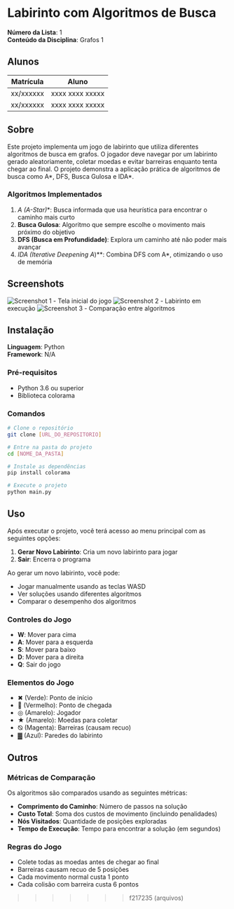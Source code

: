 # Labirinto com Algoritmos de Busca

**Número da Lista**: 1<br>
**Conteúdo da Disciplina**: Grafos 1<br>

## Alunos
|Matrícula | Aluno |
| -- | -- |
| xx/xxxxxx  |  xxxx xxxx xxxxx |
| xx/xxxxxx  |  xxxx xxxx xxxxx |

## Sobre 
Este projeto implementa um jogo de labirinto que utiliza diferentes algoritmos de busca em grafos. O jogador deve navegar por um labirinto gerado aleatoriamente, coletar moedas e evitar barreiras enquanto tenta chegar ao final. O projeto demonstra a aplicação prática de algoritmos de busca como A*, DFS, Busca Gulosa e IDA*.

### Algoritmos Implementados
1. **A* (A-Star)**: Busca informada que usa heurística para encontrar o caminho mais curto
2. **Busca Gulosa**: Algoritmo que sempre escolhe o movimento mais próximo do objetivo
3. **DFS (Busca em Profundidade)**: Explora um caminho até não poder mais avançar
4. **IDA* (Iterative Deepening A*)**: Combina DFS com A*, otimizando o uso de memória

## Screenshots
![Screenshot 1](link_para_screenshot1) - Tela inicial do jogo
![Screenshot 2](link_para_screenshot2) - Labirinto em execução
![Screenshot 3](link_para_screenshot3) - Comparação entre algoritmos

## Instalação 
**Linguagem**: Python<br>
**Framework**: N/A<br>

### Pré-requisitos
- Python 3.6 ou superior
- Biblioteca colorama

### Comandos
```bash
# Clone o repositório
git clone [URL_DO_REPOSITORIO]

# Entre na pasta do projeto
cd [NOME_DA_PASTA]

# Instale as dependências
pip install colorama

# Execute o projeto
python main.py
```

## Uso 
Após executar o projeto, você terá acesso ao menu principal com as seguintes opções:

1. **Gerar Novo Labirinto**: Cria um novo labirinto para jogar
2. **Sair**: Encerra o programa

Ao gerar um novo labirinto, você pode:
- Jogar manualmente usando as teclas WASD
- Ver soluções usando diferentes algoritmos
- Comparar o desempenho dos algoritmos

### Controles do Jogo
- **W**: Mover para cima
- **A**: Mover para a esquerda
- **S**: Mover para baixo
- **D**: Mover para a direita
- **Q**: Sair do jogo

### Elementos do Jogo
- ✖ (Verde): Ponto de início
- 🏁 (Vermelho): Ponto de chegada
- ◎ (Amarelo): Jogador
- ★ (Amarelo): Moedas para coletar
- ⦰ (Magenta): Barreiras (causam recuo)
- ▓ (Azul): Paredes do labirinto

## Outros 
### Métricas de Comparação
Os algoritmos são comparados usando as seguintes métricas:
- **Comprimento do Caminho**: Número de passos na solução
- **Custo Total**: Soma dos custos de movimento (incluindo penalidades)
- **Nós Visitados**: Quantidade de posições exploradas
- **Tempo de Execução**: Tempo para encontrar a solução (em segundos)

### Regras do Jogo
- Colete todas as moedas antes de chegar ao final
- Barreiras causam recuo de 5 posições
- Cada movimento normal custa 1 ponto
- Cada colisão com barreira custa 6 pontos 
>>>>>>> f217235 (arquivos)
